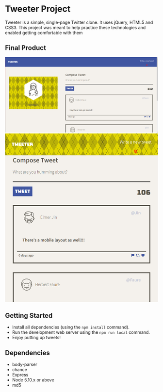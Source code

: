 # Tweeter Project

Tweeter is a simple, single-page Twitter clone. It uses jQuery, HTML5 and CSS3. This project was meant to help practice these technologies and enabled getting comfortable with them

## Final Product
![Screenshot of the product in full view](/public/images/screenshot_1.png)
![Screenshot of the product form a mobile size window](/public/images/screenshot_2.png)

## Getting Started

- Install all dependencies (using the `npm install` command).
- Run the development web server using the `npm run local` command.
- Enjoy putting up tweets!

## Dependencies

- body-parser
- chance
- Express
- Node 5.10.x or above
- md5
